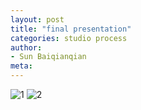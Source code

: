 ```yaml
---
layout: post
title: "final presentation"
categories: studio process
author:
- Sun Baiqianqian
meta:
---
```




![1](assets/12..png)
![2](assets/12.2.png)
